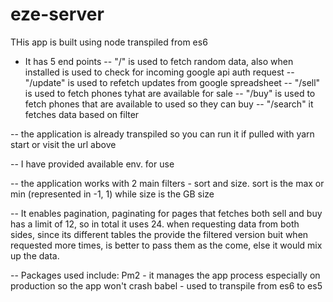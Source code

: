 # eze-server

THis app is built using node transpiled from es6

- It has 5 end points
-- "/" is used to fetch random data, also when installed is used to check for incoming google api auth request
-- "/update" is used to refetch updates from google spreadsheet
-- "/sell" is used to fetch phones tyhat are available for sale
-- "/buy" is used to fetch phones that are available to used so they can buy
-- "/search" it fetches data based on filter

-- the application is already transpiled so you can run it if pulled with yarn start or visit the url above

-- I have provided available env. for use

-- the application works with 2 main filters - sort and size. sort is the max or min (represented in -1, 1) while size is the GB size

-- It enables pagination, 
    paginating for pages that fetches both sell and buy has a limit of 12, so in total it uses 24.
    when requesting data from both sides, since its different tables the provide the filtered version buit when requested more times, 
    is better to pass them as the come, else it would mix up the data.
    
-- Packages used include:
    Pm2 - it manages the app process especially on production so the app won't crash
    babel - used to transpile from es6 to es5
    
